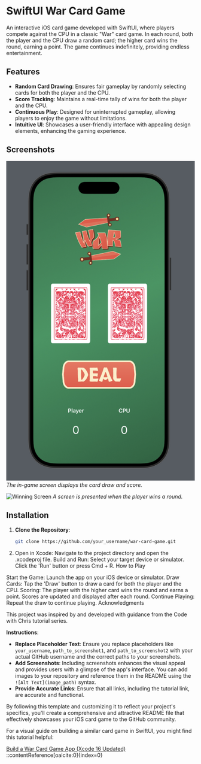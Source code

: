 # SwiftUI War Card Game

An interactive iOS card game developed with SwiftUI, where players compete against the CPU in a classic "War" card game. In each round, both the player and the CPU draw a random card; the higher card wins the round, earning a point. The game continues indefinitely, providing endless entertainment.

## Features

- **Random Card Drawing**: Ensures fair gameplay by randomly selecting cards for both the player and the CPU.
- **Score Tracking**: Maintains a real-time tally of wins for both the player and the CPU.
- **Continuous Play**: Designed for uninterrupted gameplay, allowing players to enjoy the game without limitations.
- **Intuitive UI**: Showcases a user-friendly interface with appealing design elements, enhancing the gaming experience.

## Screenshots

![Gameplay Screenshot](/ScreenShots/initial.png)
*The in-game screen displays the card draw and score.*

![Winning Screen](path_to_screenshot2)
*A screen is presented when the player wins a round.*

## Installation

1. **Clone the Repository**:
   ```bash
   git clone https://github.com/your_username/war-card-game.git
2. Open in Xcode:
Navigate to the project directory and open the .xcodeproj file.
Build and Run:
Select your target device or simulator.
Click the 'Run' button or press Cmd + R.
How to Play

Start the Game:
Launch the app on your iOS device or simulator.
Draw Cards:
Tap the 'Draw' button to draw a card for both the player and the CPU.
Scoring:
The player with the higher card wins the round and earns a point.
Scores are updated and displayed after each round.
Continue Playing:
Repeat the draw to continue playing.
Acknowledgments

This project was inspired by and developed with guidance from the Code with Chris tutorial series.

**Instructions**:

- **Replace Placeholder Text**: Ensure you replace placeholders like `your_username`, `path_to_screenshot1`, and `path_to_screenshot2` with your actual GitHub username and the correct paths to your screenshots.
- **Add Screenshots**: Including screenshots enhances the visual appeal and provides users with a glimpse of the app's interface. You can add images to your repository and reference them in the README using the `![Alt Text](image_path)` syntax.
- **Provide Accurate Links**: Ensure that all links, including the tutorial link, are accurate and functional.

By following this template and customizing it to reflect your project's specifics, you'll create a comprehensive and attractive README file that effectively showcases your iOS card game to the GitHub community.

For a visual guide on building a similar card game in SwiftUI, you might find this tutorial helpful:

[Build a War Card Game App (Xcode 16 Updated)](https://www.youtube.com/watch?v=YmXMCTsn3xQ)
::contentReference[oaicite:0]{index=0}
 
